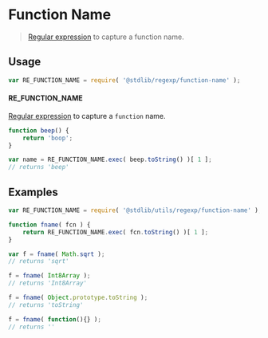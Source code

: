 Function Name
===

> [Regular expression][regexp] to capture a function name.


<!-- <usage> -->

## Usage

``` javascript
var RE_FUNCTION_NAME = require( '@stdlib/regexp/function-name' );
```

#### RE_FUNCTION_NAME

[Regular expression][regexp] to capture a `function` name.

``` javascript
function beep() {
    return 'boop';
}

var name = RE_FUNCTION_NAME.exec( beep.toString() )[ 1 ];
// returns 'beep'
```

<!-- </usage> -->


<!-- <examples> -->

## Examples

``` javascript
var RE_FUNCTION_NAME = require( '@stdlib/utils/regexp/function-name' );

function fname( fcn ) {
    return RE_FUNCTION_NAME.exec( fcn.toString() )[ 1 ];
}

var f = fname( Math.sqrt );
// returns 'sqrt'

f = fname( Int8Array );
// returns 'Int8Array'

f = fname( Object.prototype.toString );
// returns 'toString'

f = fname( function(){} );
// returns ''
```

<!-- </examples> -->


<!-- <links> -->

[regexp]: https://developer.mozilla.org/en-US/docs/Web/JavaScript/Guide/Regular_Expressions

<!-- </links> -->
